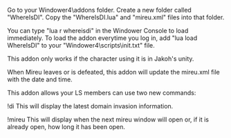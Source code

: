Go to your Windower4\addons folder. Create a new folder called "WhereIsDI". Copy the "WhereIsDI.lua" and "mireu.xml" files into that folder.

You can type "lua r whereisdi" in the Windower Console to load immediately. To load the addon everytime you log in, add "lua load WhereIsDI" to your "Windower4\scripts\init.txt" file.

This addon only works if the character using it is in Jakoh's unity.

When Mireu leaves or is defeated, this addon will update the mireu.xml file with the date and time.

This addon allows your LS members can use two new commands:

!di
This will display the latest domain invasion information.

!mireu
This will display when the next mireu window will open or, if it is already open, how long it has been open.

